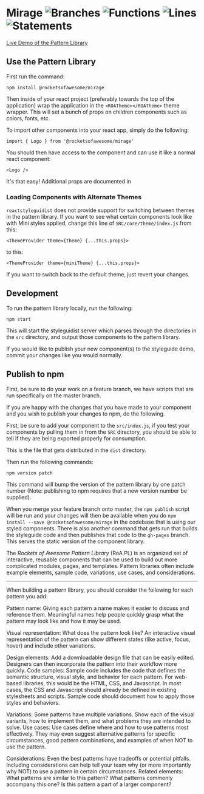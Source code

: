 # Mirage ![Branches](/coverage/badge-branches.svg) ![Functions](/coverage/badge-functions.svg) ![Lines](/coverage/badge-lines.svg) ![Statements](/coverage/badge-statements.svg)

[Live Demo of the Pattern Library](https://rocketsofawesome.github.io/mirage/)

## Use the Pattern Library

First run the command:

`npm install @rocketsofawesome/mirage`

Then inside of your react project (preferably towards the top of the application) wrap the application in the `<ROATheme></ROATheme>` theme wrapper. This will set a bunch of props on children components such as colors, fonts, etc.

To import other components into your react app, simply do the following:

```
import { Logo } from '@rocketsofawesome/mirage'
```

You should then have access to the component and can use it like a normal react component:

```
<Logo />
```

It's that easy! Additional props are documented in

### Loading Components with Alternate Themes

`reactstyleguidist` does not provide support for switching between themes in the pattern library. If you want to see what certain components look like with Mini styles applied, change this line of `SRC/core/theme/index.js` from this:
```
<ThemeProvider theme={theme} {...this.props}>
```
to this:
```
<ThemeProvider theme={miniTheme} {...this.props}>
```

If you want to switch back to the default theme, just revert your changes.

## Development

To run the pattern library locally, run the following:

```
npm start
```

This will start the styleguidist server which parses through the directories in the `src` directory, and output those components to the pattern library.

If you would like to publish your new component(s) to the styleguide demo, commit your changes like you would normally.

## Publish to npm

First, be sure to do your work on a feature branch, we have scripts that are run specifically on the master branch.

If you are happy with the changes that you have made to your component and you wish to publish your changes to npm, do the following.

First, be sure to add your component to the `src/index.js`, if you test your components by pulling them in from the `SRC` directory, you should be able to tell if they are being exported properly for consumption.

This is the file that gets distributed in the `dist` directory.

Then run the following commands:
```
npm version patch
```

This command will bump the version of the pattern library by one patch number (Note: publishing to npm requires that a new version number be supplied).

When you merge your feature branch onto master, the `npm publish` script will be run and your changes will then be available when you do `npm install --save @rocketsofawesome/mirage` in the codebase that is using our styled components. There is also another command that gets run that builds the styleguide code and then publishes that code to the `gh-pages` branch. This serves the static version of the component library.


The _Rockets of Awesome Pattern Library_ (RoA PL) is an organized set of interactive, reusable components that can be used to build out more complicated modules, pages, and templates. Pattern libraries often include example elements, sample code, variations, use cases, and considerations.
***
When building a pattern library, you should consider the following for each pattern you add:

Pattern name: Giving each pattern a name makes it easier to discuss and reference them. Meaningful names help people quickly grasp what the pattern may look like and how it may be used.

Visual representation: What does the pattern look like? An interactive visual representation of the pattern can show different states (like active, focus, hover) and include other variations.

Design elements: Add a downloadable design file that can be easily edited. Designers can then incorporate the pattern into their workflow more quickly. Code samples: Sample code includes the code that defines the semantic structure, visual style, and behavior for each pattern. For web-based libraries, this would be the HTML, CSS, and Javascript. In most cases, the CSS and Javascript should
already be defined in existing stylesheets and scripts. Sample code should document how to apply those styles and behaviors.

Variations: Some patterns have multiple variations. Show each of the visual variants, how to implement them, and what problems they are intended to solve. Use cases: Use cases define where and how to use patterns most effectively. They may even suggest alternative patterns for specific circumstances, good pattern combinations, and examples of when NOT to use the pattern.

Considerations: Even the best patterns have tradeoffs or potential pitfalls. Including considerations can help tell your team why (or more importantly why NOT) to use a pattern in certain circumstances. Related elements: What patterns are similar to this pattern? What patterns commonly accompany this one? Is this pattern a part of a larger component?
